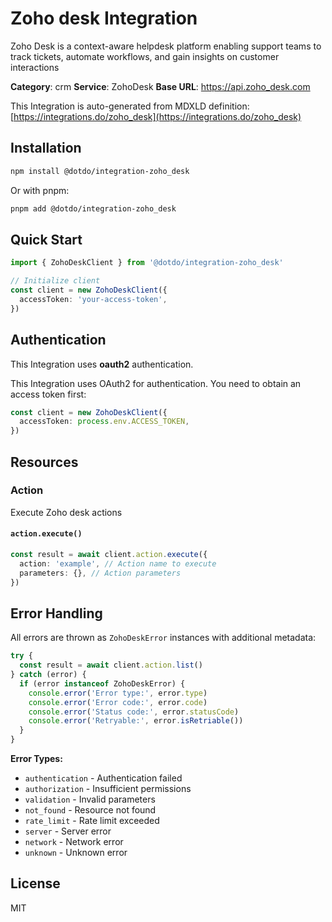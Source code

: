 # Zoho desk Integration

Zoho Desk is a context-aware helpdesk platform enabling support teams to track tickets, automate workflows, and gain insights on customer interactions

**Category**: crm
**Service**: ZohoDesk
**Base URL**: https://api.zoho_desk.com

This Integration is auto-generated from MDXLD definition: [https://integrations.do/zoho_desk](https://integrations.do/zoho_desk)

## Installation

```bash
npm install @dotdo/integration-zoho_desk
```

Or with pnpm:

```bash
pnpm add @dotdo/integration-zoho_desk
```

## Quick Start

```typescript
import { ZohoDeskClient } from '@dotdo/integration-zoho_desk'

// Initialize client
const client = new ZohoDeskClient({
  accessToken: 'your-access-token',
})
```

## Authentication

This Integration uses **oauth2** authentication.

This Integration uses OAuth2 for authentication. You need to obtain an access token first:

```typescript
const client = new ZohoDeskClient({
  accessToken: process.env.ACCESS_TOKEN,
})
```

## Resources

### Action

Execute Zoho desk actions

#### `action.execute()`

```typescript
const result = await client.action.execute({
  action: 'example', // Action name to execute
  parameters: {}, // Action parameters
})
```

## Error Handling

All errors are thrown as `ZohoDeskError` instances with additional metadata:

```typescript
try {
  const result = await client.action.list()
} catch (error) {
  if (error instanceof ZohoDeskError) {
    console.error('Error type:', error.type)
    console.error('Error code:', error.code)
    console.error('Status code:', error.statusCode)
    console.error('Retryable:', error.isRetriable())
  }
}
```

**Error Types:**

- `authentication` - Authentication failed
- `authorization` - Insufficient permissions
- `validation` - Invalid parameters
- `not_found` - Resource not found
- `rate_limit` - Rate limit exceeded
- `server` - Server error
- `network` - Network error
- `unknown` - Unknown error

## License

MIT
